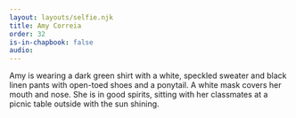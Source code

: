 ```yaml
---
layout: layouts/selfie.njk
title: Amy Correia
order: 32
is-in-chapbook: false
audio:
---
```


Amy is wearing a dark green shirt with a white, speckled sweater and black linen pants with open-toed shoes and a ponytail. A white mask covers her mouth and nose. She is in good spirits, sitting with her classmates at a picnic table outside with the sun shining.
